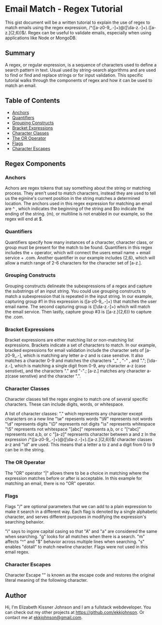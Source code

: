 # Email Match - Regex Tutorial

This gist document will be a written tutorial to explain the use of regex to match emails using the regex expression, /^([a-z0-9_\.-]+)@([\da-z\.-]+)\.([a-z\.]{2,6})$/. Regex can be useful to validate emails, especially when using applications like Node or MongoDB. 

## Summary

A regex, or regular expression, is a sequence of characters used to define a search pattern in text. Usual used by string-search algorithms and are used to find or find and replace strings or for input validation. This specific tutorial walks through the components of regex and how it can be used to match an email. 

## Table of Contents

- [Anchors](#anchors)
- [Quantifiers](#quantifiers)
- [Grouping Constructs](#grouping-constructs)
- [Bracket Expressions](#bracket-expressions)
- [Character Classes](#character-classes)
- [The OR Operator](#the-or-operator)
- [Flags](#flags)
- [Character Escapes](#character-escapes)

## Regex Components

### Anchors

Achors are regex tokens that say something about the string or matching process. They aren't used to match characters, instead they are used to tell us the eginine's current position in the string matches a determined location. The anchors used in this regex expression for matching an email are ^ , which indicates the beginning of the string and $to indicate the ending of the string. (m), or multiline is not enabled in our example, so the regex will end at $.

### Quantifiers

Quantifiers specify how many instances of a character, character class, or group must be present for the match to be found. Quantifiers in this regex includes the + operator, which will connect the users email name + email service + .com. Another quantifier in our example includes {2,6}, which will allow a match range of 2-6 characters for the character set of [a-z\.].

### Grouping Constructs

Grouping constructs delineate the subexpressions of a regex and capture the substrings of an input string. You could use grouping constructs to match a subexpression that is repeated in the input string. In our example, capturing group #1 in this expression is ([a-z0-9_\.-]+) that matches the user email name. The second capturing group is ([\da-z\.-]+) which will match the email service. Then lastly, capture group #3 is ([a-z\.]{2,6}) to capture the .com.

### Bracket Expressions

Bracket expressions are either matching list or non-matching list expressions. Brackets indicate a set of characters to match. In our example, bracked expressions for email validation include the character sets of [a-z0-9_\.-], which is matching any letter a-z and is case senstive. It also matches a character 0-9 and matches the characters "_" , "-" , and "."; [\da-z\.-], which is matching a single digit from 0-9, any character a-z (case senstive), and the characters "." and "-".; [a-z\.] matches any character a-z(case senstive) and the character ".".

### Character Classes

Character classes tell the regex engine to match one of several specific characters. These can include digits, words, or whitespace. 

A list of character classes:
"." which represents any character except characters on a new line
"\w" repesents words
"\W" represents not words
"\d" represents digits
"\D" represents not digits
"\s" represents whitespace
"\S" represents not whitespace
"[abc]" represents a,b, or c
"[^abc]" represents not a,b, or c
"[a-z]" represents character between a and z In the expression /^([a-z0-9_.-]+)@([\da-z.-]+).([a-z.]{2,6})$/ character classes a-z and "\d" are used. This means that a letter a to z and a digit from 0 to 9 can be in the string.

### The OR Operator

The "OR" operator "|" allows there to be a choice in matching where the expression matches before or after is acceptable. In this example for matching an email, there is no "OR" operator.

### Flags

Flags "/" are optional parameters that we can add to a plain expression to make it search in a different way. Each flag is denoted by a single alphabetic character, and serves different purposes in modifying the expression's searching behavior.

"i" says to ingore capital casing so that "A" and "a" are considered the same when searching.
"g" looks for all matches when there is a search.
"m" affects "^" and "$" behavior across multiple lines when searching.
"s" enables "dotall" to match newline character. Flags were not used in this email regex.


### Character Escapes

Character Escape "\" is known as the escape code and restores the original literal meaning of the following character. 


## Author

Hi, I'm Elizabeth Kissner Johnson and I am a fullstack webdeveloper. 
You can check out my other projects at https://github.com/ekkjohnson. Or contact me at ekkjohnson@gmail.com.
